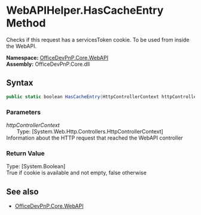 # WebAPIHelper.HasCacheEntry Method  
Checks if this request has a servicesToken cookie. To be used from inside the WebAPI.  

**Namespace:** [OfficeDevPnP.Core.WebAPI](OfficeDevPnP.Core.WebAPI.md)  
**Assembly:** OfficeDevPnP.Core.dll  
## Syntax
```C#
public static boolean HasCacheEntry(HttpControllerContext httpControllerContext)
```
### Parameters
*httpControllerContext*  
&emsp;&emsp;Type: [System.Web.Http.Controllers.HttpControllerContext] 
&emsp;&emsp;Information about the HTTP request that reached the WebAPI controller  
  
### Return Value
Type: [System.Boolean]  
True if cookie is available and not empty, false otherwise

## See also
- [OfficeDevPnP.Core.WebAPI](OfficeDevPnP.Core.WebAPI.md)
